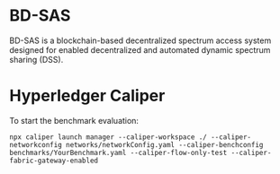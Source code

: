 # BD-SAS

BD-SAS is a blockchain-based decentralized spectrum access system designed for enabled decentralized and automated dynamic spectrum sharing (DSS).

# Hyperledger Caliper

To start the benchmark evaluation:
```
npx caliper launch manager --caliper-workspace ./ --caliper-networkconfig networks/networkConfig.yaml --caliper-benchconfig benchmarks/YourBenchmark.yaml --caliper-flow-only-test --caliper-fabric-gateway-enabled
```